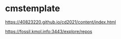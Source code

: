 # cmstemplate

https://40823220.github.io/cd2021/content/index.html

https://fossil.kmol.info:3443/explore/repos
